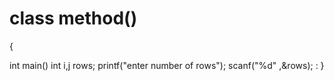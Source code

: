 # class method()

{


int main()
int i,j rows;
printf("enter number of rows");
scanf("%d" ,&rows);
:
}

